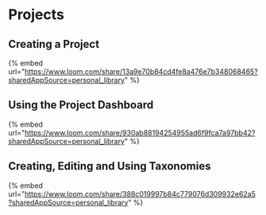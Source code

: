 # Projects

## Creating a Project

{% embed url="https://www.loom.com/share/13a9e70b84cd4fe8a476e7b348068465?sharedAppSource=personal_library" %}

## Using the Project Dashboard

{% embed url="https://www.loom.com/share/930ab88194254955ad6f9fca7a97bb42?sharedAppSource=personal_library" %}

## Creating, Editing and Using Taxonomies

{% embed url="https://www.loom.com/share/388c019997b84c779076d309932e62a5?sharedAppSource=personal_library" %}
